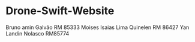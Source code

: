 # Drone-Swift-Website


Bruno amin Galvão RM 85333
Moises Isaias Lima Quinelen RM 86427
Yan Landin Nolasco RM85774